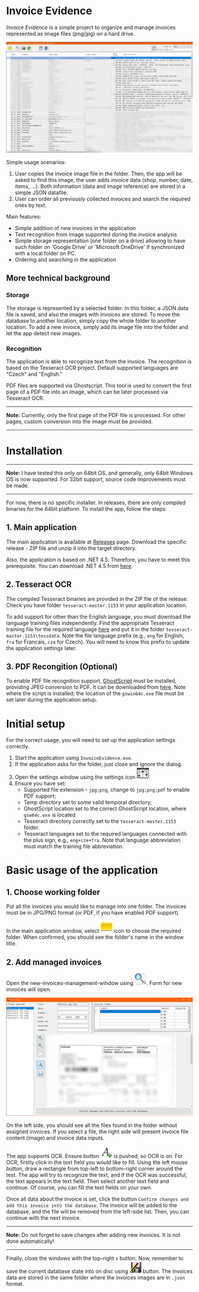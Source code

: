 # Invoice Evidence

_Invoice Evidence_ is a simple project to organize and manage invoices represented as image files (png/jpg) on a hard drive. 

![Main application window](https://raw.githubusercontent.com/Engin1980/Invoice-Evidence/master/docs/imgs/appA.jpg)

Simple usage scenarios:

1. User copies the invoice image file in the folder. Then, the app will be asked to find this image, the user adds invoice data (shop, number, date, items, ...). Both information (data and image reference) are stored in a simple JSON datafile.
2. User can order all previously collected invoices and search the required ones by text.

Main features:

* Simple addition of new invoices in the application
* Text recognition from image supported during the invoice analysis
* Simple storage representation (one folder on a drive) allowing to have such folder on 'Google Drive' or 'Microsoft OneDrive' if synchronized with a local folder on PC.
* Ordering and searching in the application 

## More technical background
### Storage

The storage is represented by a selected folder. In this folder, a JSON data file is saved, and also the images with invoices are stored. To move the database to another location, simply copy the whole folder to another location. To add a new invoice, simply add its image file into the folder and let the app detect new images.

### Recognition

The application is able to recognize text from the invoice. The recognition is based on the Tesseract OCR project. Default supported languages are "Czech" and "English."

PDF files are supported via Ghostscript. This tool is used to convert the first page of a PDF file into an image, which can be later processed via Tesseract OCR.

---
**Note:**
Currently, only the first page of the PDF file is processed. For other pages, custom conversion into the image must be provided.

---

# Installation

---
**Note:**
I have tested this only on 64bit OS, and generally, only 64bit Windows OS is now supported. For 32bit support, source code improvements must be made.

---

For now, there is no specific installer. In releases, there are only compiled binaries for the 64bit platform. To install the app, follow the steps:

## 1. Main application
The main application is available at [Releases](https://github.com/Engin1980/Invoice-Evidence/releases) page. Download the specific release - ZIP file and unzip it into the target directory. 

Also, the application is based on .NET 4.5. Therefore, you have to meet this prerequisite. You can download .NET 4.5 from [here](https://www.microsoft.com/en-us/download/details.aspx?id=30653).

## 2. Tesseract OCR
The compiled Tesseract binaries are provided in the ZIP file of the release. Check you have folder `tesseract-master.1153` in your application location.

To add support for other than the English language, you must download the language training files independently. Find the appropriate Tesseract training file for the required language [here](https://github.com/tesseract-ocr/tessdata) and put it in the folder `tesseract-master.1153\tessdata`. Note the file language prefix (e.g., `eng` for English, `fra` for Francais, `cze` for Czech). You will need to know this prefix to update the application settings later.

## 3. PDF Recongition (Optional)

To enable PDF file recognition support, [GhostScript](https://www.ghostscript.com/index.html) must be installed, providing JPEG conversion to PDF. It can be downloaded from [here](https://www.ghostscript.com/download/gsdnld.html). Note where the script is installed; the location of the `gswin64c.exe` file must be set later during the application setup.

# Initial setup

For the correct usage, you will need to set up the application settings correctly.

1. Start the application using `InvoiceEvidence.exe`.
2. If the application asks for the folder, just close and ignore the dialog. 
3. Open the settings window using the settings icon ![settings-icon](https://raw.githubusercontent.com/Engin1980/Invoice-Evidence/master/InvoiceEvidence/icons/settings.png).
4. Ensure you have set:
   * Supported file extension - `jpg;png`, change to `jpg;png;pdf` to enable PDF support;
   * Temp directory set to some valid temporal directory;
   * GhostScript location set to the correct GhostScript location, where `gsw64c.exe` is located 
   * Tesseract directory correctly set to the `tesseract-master.1153` folder.
   * Tesseract languages set to the required languages connected with the plus sign, e.g., `eng+cze+fra`. Note that language abbreviation must match the training file abbreviation.

# Basic usage of the application

## 1. Choose working folder

Put all the invoices you would like to manage into one folder. The invoices must be in JPG/PNG format (or PDF, if you have enabled PDF support).

In the main application window, select ![choose-folder](https://raw.githubusercontent.com/Engin1980/Invoice-Evidence/master/InvoiceEvidence/icons/folder.png) icon to choose the required folder. When confirmed, you should see the folder's name in the window title.

## 2. Add managed invoices

Open the new-invoices-management-window using ![settings-icon](https://raw.githubusercontent.com/Engin1980/Invoice-Evidence/master/InvoiceEvidence/icons/search.png). Form for new invoices will open.

![form-new-invoices](https://raw.githubusercontent.com/Engin1980/Invoice-Evidence/master/docs/imgs/appC.jpg)

On the left side, you should see all the files found in the folder without assigned invoices. If you select a file, the right side will present invoice file content (image) and invoice data inputs.

The app supports OCR. Ensure button ![ocr](https://raw.githubusercontent.com/Engin1980/Invoice-Evidence/master/InvoiceEvidence/icons/letter.png) is pushed, so OCR is on. For OCR, firstly click in the text field you would like to fill. Using the left mouse button, draw a rectangle from top-left to bottom-right corner around the test. The app will try to recognize the text, and if the OCR was successful, the text appears in the text field. Then select another text field and continue. Of course, you can fill the text fields on your own.

Once all data about the invoice is set, click the button `Confirm changes and add this invoice into the database`. The invoice will be added to the database, and the file will be removed from the left-side list. Then, you can continue with the next invoice.

---
**Note:** 
Do not forget to save changes after adding new invoices. It is not done automatically!

---

Finally, close the windows with the top-right `x` button. Now, remember to save the current database state into on disc using ![ocr](https://raw.githubusercontent.com/Engin1980/Invoice-Evidence/master/InvoiceEvidence/icons/save.png) button. The invoices data are stored in the same folder where the invoices images are in `.json` format.



